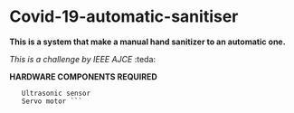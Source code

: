 # Covid-19-automatic-sanitiser

**This is a system that make a manual hand sanitizer to an automatic one.**

_This  is a challenge by IEEE  AJCE_ :teda:
 
 **HARDWARE COMPONENTS REQUIRED**
 ``` ARDUINO UNO
    Ultrasonic sensor
    Servo motor ```
 
 



